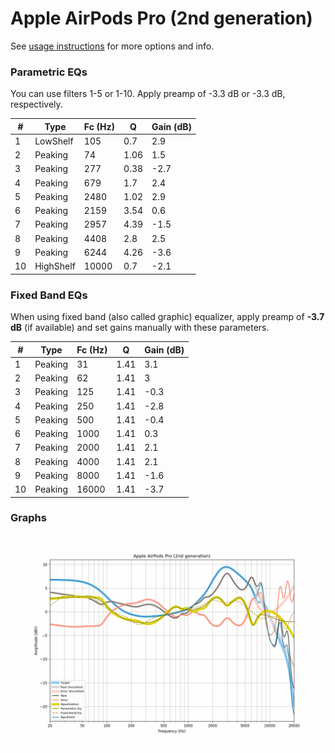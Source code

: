 # Apple AirPods Pro (2nd generation)
See [usage instructions](https://github.com/jaakkopasanen/AutoEq#usage) for more options and info.

### Parametric EQs
You can use filters 1-5 or 1-10. Apply preamp of -3.3 dB or -3.3 dB, respectively.

|   # | Type      |   Fc (Hz) |    Q |   Gain (dB) |
|-----|-----------|-----------|------|-------------|
|   1 | LowShelf  |       105 | 0.7  |         2.9 |
|   2 | Peaking   |        74 | 1.06 |         1.5 |
|   3 | Peaking   |       277 | 0.38 |        -2.7 |
|   4 | Peaking   |       679 | 1.7  |         2.4 |
|   5 | Peaking   |      2480 | 1.02 |         2.9 |
|   6 | Peaking   |      2159 | 3.54 |         0.6 |
|   7 | Peaking   |      2957 | 4.39 |        -1.5 |
|   8 | Peaking   |      4408 | 2.8  |         2.5 |
|   9 | Peaking   |      6244 | 4.26 |        -3.6 |
|  10 | HighShelf |     10000 | 0.7  |        -2.1 |

### Fixed Band EQs
When using fixed band (also called graphic) equalizer, apply preamp of **-3.7 dB** (if available) and set gains manually with these parameters.

|   # | Type    |   Fc (Hz) |    Q |   Gain (dB) |
|-----|---------|-----------|------|-------------|
|   1 | Peaking |        31 | 1.41 |         3.1 |
|   2 | Peaking |        62 | 1.41 |         3   |
|   3 | Peaking |       125 | 1.41 |        -0.3 |
|   4 | Peaking |       250 | 1.41 |        -2.8 |
|   5 | Peaking |       500 | 1.41 |        -0.4 |
|   6 | Peaking |      1000 | 1.41 |         0.3 |
|   7 | Peaking |      2000 | 1.41 |         2.1 |
|   8 | Peaking |      4000 | 1.41 |         2.1 |
|   9 | Peaking |      8000 | 1.41 |        -1.6 |
|  10 | Peaking |     16000 | 1.41 |        -3.7 |

### Graphs
![](./Apple%20AirPods%20Pro%20(2nd%20generation).png)
